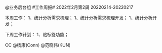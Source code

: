 @业务后台组 #工作周报#
2022年2月第2周 20220214-20220217

本周工作：
1、统计分析需求梳理；
1、统计分析需求梳理开发；
1、统计分析开发；


下周工作计划：
1、贴标签功能；

CC @杨康(Conn) @范晓伟(KUN)